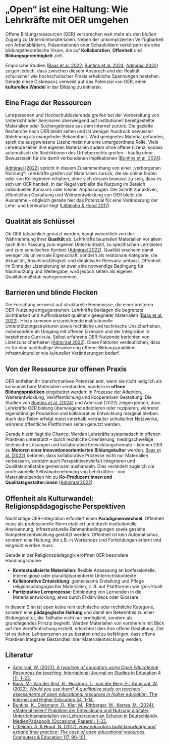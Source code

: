 # „Open“ ist eine Haltung: Wie Lehrkräfte mit OER umgehen  

Offene Bildungsressourcen (OER) versprechen weit mehr als den bloßen Zugang zu Unterrichtsmaterialien. Neben der unkomplizierten Verfügbarkeit von Arbeitsblättern, Präsentationen oder Schaubildern verkörpern sie eine bildungstheoretische Vision, die auf **Kollaboration**, **Offenheit** und **Bildungsgerechtigkeit** zielt.  

Empirische Studien ([Baas et al. 2022](https://www.sciencedirect.com/science/article/pii/S1096751622000136?via%3Dihub); [Buntins et al. 2024](https://doi.org/10.21240/mpaed/00/2024.01.10.X); [Admiraal 2022](https://www.researchgate.net/publication/350954901_A_Typology_of_Educators_Using_Open_Educational_Resources_for_Teaching)) zeigen jedoch, dass zwischen diesem Anspruch und der Realität schulischer wie hochschulischer Praxis erhebliche Spannungen bestehen. Gerade diese Diskrepanz verweist auf das Potenzial von OER, einen **kulturellen Wandel** in der Bildung zu initiieren.  

## Eine Frage der Ressourcen  

Lehrpersonen und Hochschuldozierende greifen bei der Vorbereitung von Unterricht oder Seminaren überwiegend auf institutionell bereitgestellte Materialien oder Suchergebnisse aus dem Internet zurück. 
Die gezielte Recherche nach OER bleibt selten und ist weniger Ausdruck bewusster Ablehnung als mangelnder Bekanntheit. Wird geeignetes Material gefunden, spielt die ausgewiesene Lizenz meist nur eine untergeordnete Rolle. Viele Lehrende teilen ihre eigenen Materialien zudem ohne offene Lizenz, sodass automatisch die Restriktionen des Urheberrechts greifen – häufig ohne Bewusstsein für die damit verbundenen Implikationen ([Buntins et al. 2024](https://doi.org/10.21240/mpaed/00/2024.01.10.X)).  

[Admiraal (2022)](https://www.researchgate.net/publication/350954901_A_Typology_of_Educators_Using_Open_Educational_Resources_for_Teaching) spricht in diesem Zusammenhang von einer „verborgenen Nutzung“: Lehrkräfte greifen auf Materialien zurück, die sie online finden oder von Kolleg:innen erhalten, ohne sich dessen bewusst zu sein, dass es sich um OER handelt. In der Regel verbleibt die Nutzung im Bereich individuellen Konsums oder kleiner Anpassungen. Der Schritt zur aktiven, öffentlichen Gestaltung und Weiterentwicklung von OER bleibt die Ausnahme – obgleich gerade hier das Potenzial für eine Veränderung der Lehr- und Lernkultur liegt ([Littlejohn & Hood 2017](https://doi.org/10.1016/j.compedu.2017.02.009)).  

## Qualität als Schlüssel  

Ob OER tatsächlich genutzt werden, hängt wesentlich von der Wahrnehmung ihrer **Qualität** ab. Lehrkräfte beurteilen Materialien vor allem nach ihrer Passung zum eigenen Unterrichtsstil, zu spezifischen Lernzielen und zum schulischen Kontext ([Admiraal 2022](https://www.researchgate.net/publication/350954901_A_Typology_of_Educators_Using_Open_Educational_Resources_for_Teaching)). 
Qualität erscheint damit weniger als universale Eigenschaft, sondern als relationale Kategorie, die Aktualität, Anschlussfähigkeit und didaktische Relevanz umfasst. Offenheit im Sinne der Lizenzierung ist zwar eine notwendige Bedingung für Nachnutzung und Weitergabe, wird jedoch selten als eigener Qualitätsmaßstab wahrgenommen.  

## Barrieren und blinde Flecken  

Die Forschung verweist auf strukturelle Hemmnisse, die einer breiteren OER-Nutzung entgegenstehen. Lehrkräfte beklagen die begrenzte Sichtbarkeit und Auffindbarkeit qualitativ geeigneter Materialien ([Baas et al. 2022](https://www.sciencedirect.com/science/article/pii/S1096751622000136?via%3Dihub)). Hinzu kommen unzureichende institutionelle Unterstützungsstrukturen sowie rechtliche und technische Unsicherheiten, insbesondere im Umgang mit offenen Lizenzen und der Integration in bestehende Curricula. Selbst erfahrene OER-Nutzende berichten von Lizenzunsicherheiten ([Admiraal 2022](https://www.researchgate.net/publication/350954901_A_Typology_of_Educators_Using_Open_Educational_Resources_for_Teaching)). Diese Faktoren verdeutlichen, dass es für eine nachhaltige Verankerung offener Bildungspraktiken infrastruktureller wie kultureller Veränderungen bedarf.  

## Von der Ressource zur offenen Praxis  

OER entfalten ihr transformatives Potenzial erst, wenn sie nicht lediglich als konsumierbare Materialien verstanden, sondern in **offene Bildungspraktiken** eingebettet werden: in Prozesse der Adaption, Weiterentwicklung, Veröffentlichung und kooperativen Gestaltung. Die Studien von [Buntins et al. (2024)](https://doi.org/10.21240/mpaed/00/2024.01.10.X) und Admiraal (2022) zeigen jedoch, dass Lehrkräfte OER bislang überwiegend adaptieren oder rezipieren, während eigenständige Produktion und kollaborative Entwicklung marginal bleiben. Auch das Teilen erfolgt meist innerhalb vertrauter schulischer Netzwerke, während öffentliche Plattformen selten genutzt werden.  

Gerade hierin liegt die Chance: Werden Lehrkräfte systematisch in offenen Praktiken unterstützt – durch rechtliche Orientierung, niedrigschwellige technische Lösungen und kollaborative Entwicklungsformate – können OER zu **Motoren einer innovationsorientierten Bildungskultur** werden. [Baas et al. (2022)](https://www.sciencedirect.com/science/article/pii/S1096751622000136?via%3Dihub) betonen, dass kollaborative Prozesse nicht nur Materialien verbessern, sondern auch Perspektivenvielfalt integrieren und Qualitätsmaßstäbe gemeinsam aushandeln. Dies verändert zugleich die professionelle Selbstwahrnehmung von Lehrkräften – von Materialnutzenden hin zu **Ko-Produzent:innen und Qualitätsgestalter:innen** ([Admiraal 2022](https://www.researchgate.net/publication/350954901_A_Typology_of_Educators_Using_Open_Educational_Resources_for_Teaching)).  

## Offenheit als Kulturwandel: Religionspädagogische Perspektiven  

Nachhaltige OER-Integration erfordert einen **Paradigmenwechsel**: Offenheit muss als professionelle Norm etabliert und durch institutionelle Anerkennung, infrastrukturelle Rahmenbedingungen sowie gezielte Kompetenzentwicklung gestützt werden. Offenheit ist kein Automatismus, sondern eine Haltung, die z.B. in Workshops und Fortbildungen erlernt und eingeübt werden muss.  

Gerade in der Religionspädagogik eröffnen OER besondere Handlungsräume:  

- **Kontextualisierte Materialien**: flexible Anpassung an konfessionelle, interreligiöse oder pluralitätsorientierte Unterrichtskontexte  
- **Kollaborative Entwicklung**: gemeinsame Erstellung und Pflege religionspädagogischer Materialien, z. B. auf Plattformen wie *rpi-virtuell*  
- **Partizipative Lernprozesse**: Einbindung von Lernenden in die Materialentwicklung, etwa durch Erklärvideos oder Glossare  

In diesem Sinn ist *open* keine rein technische oder rechtliche Kategorie, sondern eine **pädagogische Haltung** und damit ein Bekenntnis zu einer Bildungskultur, die Teilhabe nicht nur ermöglicht, sondern als grundlegendes Prinzip begreift. Werden Materialien von vornherein mit Blick auf ihre Veröffentlichung erstellt, erleichtert dies ihre offene Gestaltung. Ziel ist es daher, Lehrpersonen so zu beraten und zu befähigen, dass offene Praktiken integraler Bestandteil ihrer Materialentwicklung werden.  

## Literatur  

- [Admiraal, W. (2022). *A typology of educators using Open Educational Resources for teaching*. International Journal on Studies in Education 4 (1), 1–23.](https://www.researchgate.net/publication/350954901_A_Typology_of_Educators_Using_Open_Educational_Resources_for_Teaching)  
- [Baas, M.; Van der Rijst, R.; Huizinga, T.; van der Berg, E.; Admiraal, W. (2022). *Would you use them? A qualitative study on teachers' assessments of open educational resources in higher education*. The Internet and Higher Education 54, 1–14.](https://www.sciencedirect.com/science/article/pii/S1096751622000136?via%3Dihub)  
- [Buntins, K., Diekmann, D., Klar, M., Rittberger, M., Kerres, M. (2024). «Material teilen? Praktiken der Entwicklung und Nutzung digitaler Unterrichtsmaterialien von Lehrpersonen an Schulen in Deutschland». MedienPädagogik (Occasional Papers): 1–33.](https://doi.org/10.21240/mpaed/00/2024.01.10.X)  
- [Littlejohn, A. & Hood, N. (2017). *How educators build knowledge and expand their practice: The case of open educational resources*. Computers & Education 117, 90–101.](https://doi.org/10.1016/j.compedu.2017.02.009)  
